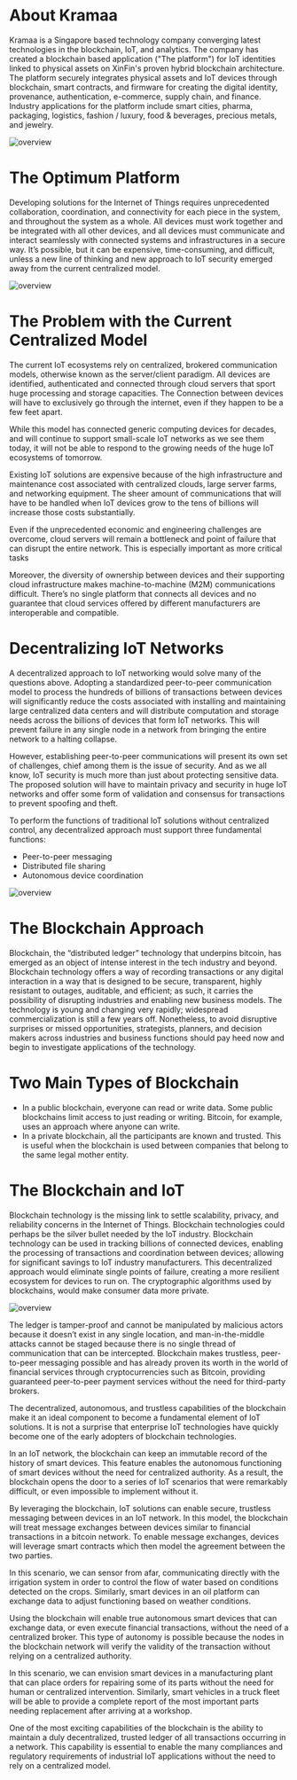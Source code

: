 ﻿# **About Kramaa**

Kramaa is a Singapore based technology company converging latest technologies in the blockchain, IoT, and analytics. The company has created a blockchain based application ("The platform") for IoT identities linked to physical assets on XinFin's proven hybrid blockchain architecture. The platform securely integrates physical assets and IoT devices through blockchain, smart contracts, and firmware for creating the digital identity, provenance, authentication, e-commerce, supply chain, and finance. Industry applications for the platform include smart cities, pharma, packaging, logistics, fashion / luxury, food & beverages, precious metals, and jewelry.

![overview](/assets/overview.jpg)


# **The Optimum Platform**

Developing solutions for the Internet of Things requires unprecedented collaboration, coordination, and connectivity for each piece in the system, and throughout the system as a whole. All devices must work together and be integrated with all other devices, and all devices must communicate and interact seamlessly with connected systems and infrastructures in a secure way. It’s possible, but it can be expensive, time-consuming, and difficult, unless a new line of thinking and new approach to IoT security emerged away from the current centralized model.

![overview](/assets/system.jpg)


# **The Problem with the Current Centralized Model**

The current IoT ecosystems rely on centralized, brokered communication models, otherwise known as the server/client paradigm. All devices are identified, authenticated and connected through cloud servers that sport huge processing and storage capacities. The Connection between devices will have to exclusively go through the internet, even if they happen to be a few feet apart.

While this model has connected generic computing devices for decades, and will continue to support small-scale IoT networks as we see them today, it will not be able to respond to the growing needs of the huge IoT ecosystems of tomorrow.

Existing IoT solutions are expensive because of the high infrastructure and maintenance cost associated with centralized clouds, large server farms, and networking equipment. The sheer amount of communications that will have to be handled when IoT devices grow to the tens of billions will increase those costs substantially.

Even if the unprecedented economic and engineering challenges are overcome, cloud servers will remain a bottleneck and point of failure that can disrupt the entire network. This is especially important as more critical tasks

Moreover, the diversity of ownership between devices and their supporting cloud infrastructure makes machine-to-machine (M2M) communications difficult. There’s no single platform that connects all devices and no guarantee that cloud services offered by different manufacturers are interoperable and compatible.


# **Decentralizing IoT Networks**

A decentralized approach to IoT networking would solve many of the questions above. Adopting a standardized peer-to-peer communication model to process the hundreds of billions of transactions between devices will significantly reduce the costs associated with installing and maintaining large centralized data centers and will distribute computation and storage needs across the billions of devices that form IoT networks. This will prevent failure in any single node in a network from bringing the entire network to a halting collapse.

However, establishing peer-to-peer communications will present its own set of challenges, chief among them is the issue of security. And as we all know, IoT security is much more than just about protecting sensitive data. The proposed solution will have to maintain privacy and security in huge IoT networks and offer some form of validation and consensus for transactions to prevent spoofing and theft.

To perform the functions of traditional IoT solutions without centralized control, any decentralized approach must support three fundamental functions:

- Peer-to-peer messaging
- Distributed file sharing
- Autonomous device coordination

![overview](/assets/peer-to-peer-2.jpg)


# **The Blockchain Approach**

Blockchain, the “distributed ledger” technology that underpins bitcoin, has emerged as an object of intense interest in the tech industry and beyond. Blockchain technology offers a way of recording transactions or any digital interaction in a way that is designed to be secure, transparent, highly resistant to outages, auditable, and efficient; as such, it carries the possibility of disrupting industries and enabling new business models. The technology is young and changing very rapidly; widespread commercialization is still a few years off. Nonetheless, to avoid disruptive surprises or missed opportunities, strategists, planners, and decision makers across industries and business functions should pay heed now and begin to investigate applications of the technology.

# **Two Main Types of Blockchain**

- In a public blockchain, everyone can read or write data. Some public blockchains limit access to just reading or writing. Bitcoin, for example, uses an approach where anyone can write.
- In a private blockchain, all the participants are known and trusted. This is useful when the blockchain is used between companies that belong to the same legal mother entity.

# **The Blockchain and IoT**

Blockchain technology is the missing link to settle scalability, privacy, and reliability concerns in the Internet of Things. Blockchain technologies could perhaps be the silver bullet needed by the IoT industry. Blockchain technology can be used in tracking billions of connected devices, enabling the processing of transactions and coordination between devices; allowing for significant savings to IoT industry manufacturers. This decentralized approach would eliminate single points of failure, creating a more resilient ecosystem for devices to run on. The cryptographic algorithms used by blockchains, would make consumer data more private.

![overview](/assets/digital-ledger.jpg)

The ledger is tamper-proof and cannot be manipulated by malicious actors because it doesn’t exist in any single location, and man-in-the-middle attacks cannot be staged because there is no single thread of communication that can be intercepted. Blockchain makes trustless, peer-to-peer messaging possible and has already proven its worth in the world of financial services through cryptocurrencies such as Bitcoin, providing guaranteed peer-to-peer payment services without the need for third-party brokers.

The decentralized, autonomous, and trustless capabilities of the blockchain make it an ideal component to become a fundamental element of IoT solutions. It is not a surprise that enterprise IoT technologies have quickly become one of the early adopters of blockchain technologies.

In an IoT network, the blockchain can keep an immutable record of the history of smart devices. This feature enables the autonomous functioning of smart devices without the need for centralized authority. As a result, the blockchain opens the door to a series of IoT scenarios that were remarkably difficult, or even impossible to implement without it.

By leveraging the blockchain, IoT solutions can enable secure, trustless messaging between devices in an IoT network. In this model, the blockchain will treat message exchanges between devices similar to financial transactions in a bitcoin network. To enable message exchanges, devices will leverage smart contracts which then model the agreement between the two parties.

In this scenario, we can sensor from afar, communicating directly with the irrigation system in order to control the flow of water based on conditions detected on the crops. Similarly, smart devices in an oil platform can exchange data to adjust functioning based on weather conditions.

Using the blockchain will enable true autonomous smart devices that can exchange data, or even execute financial transactions, without the need of a centralized broker. This type of autonomy is possible because the nodes in the blockchain network will verify the validity of the transaction without relying on a centralized authority.

In this scenario, we can envision smart devices in a manufacturing plant that can place orders for repairing some of its parts without the need for human or centralized intervention. Similarly, smart vehicles in a truck fleet will be able to provide a complete report of the most important parts needing replacement after arriving at a workshop.

One of the most exciting capabilities of the blockchain is the ability to maintain a duly decentralized, trusted ledger of all transactions occurring in a network. This capability is essential to enable the many compliances and regulatory requirements of industrial IoT applications without the need to rely on a centralized model.


